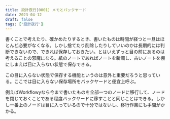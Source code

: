 ```yaml
---
title: 設計夜行[0001] メモとバックヤード
date: 2023-04-12
draft: false
tags: ['設計夜行']
---
```


書くことで考えたり、確かめたりするとき、書いたものは時間が経つと一旦はほとんど必要がなくなる。しかし捨てたり削除したりしていいのかは長期的には判断できないので、できれば保存しておきたい。とはいえずっと目の前にあるのは考えることの邪魔になる。紙のノートであればノートを新調し、古いノートを棚にしまえば目に入らない状態で保存できる。

この目に入らない状態で保存する機能というのは意外と重要だろうと思っている。ここでは目に入らない保存場所をバックヤードと便宜上呼ぶ。

例えばWorkflowyなら今まで書いたものを全部一つのノードに移行して、ノードを閉じておくことである程度バックヤードに移すことと同じことはできる。しかし一番上のノードは目に入っているので十分ではないし、移行作業にも手間がかかる。